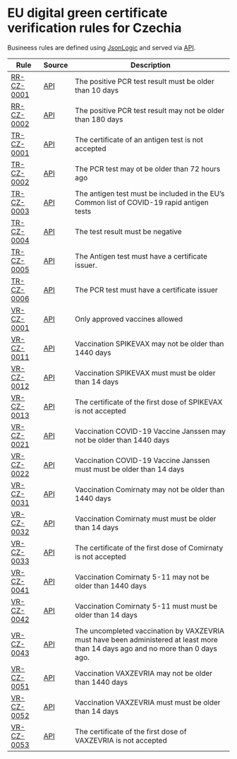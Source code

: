 # EU digital green certificate verification rules for Czechia

Busineess rules are defined using [JsonLogic](https://jsonlogic.com) and served via [API](https://dgca-businessrule-service-test.ezdrav.si/rules/CZ).

| Rule | Source | Description |
| ---- | ------ | ----------- |
| [RR-CZ-0001](RR-CZ-0001.json) | [API](https://dgca-businessrule-service-test.ezdrav.si/rules/CZ/364f38cc48358aaeb7881cdc56bf3d44bdd46f8fda5de15e37548a0b55626c7b) | The positive PCR test result must be older than 10 days |
| [RR-CZ-0002](RR-CZ-0002.json) | [API](https://dgca-businessrule-service-test.ezdrav.si/rules/CZ/7b8abc9824b498764da4f00e909f06afea242b2ff89fa10b89560c54138a385a) | The positive PCR test result may not be older than 180 days |
| [TR-CZ-0001](TR-CZ-0001.json) | [API](https://dgca-businessrule-service-test.ezdrav.si/rules/CZ/252b9a52388644ddef8b2766a78d54f9faa58790c40d77ec3bde3a3cbac4b093) | The certificate of an antigen test is not accepted |
| [TR-CZ-0002](TR-CZ-0002.json) | [API](https://dgca-businessrule-service-test.ezdrav.si/rules/CZ/060df5bffc2caeec811dceb2efe32606a31d75f6243bc5318199a50277244422) | The PCR test may ot be older than 72 hours ago |
| [TR-CZ-0003](TR-CZ-0003.json) | [API](https://dgca-businessrule-service-test.ezdrav.si/rules/CZ/ea6e9bd95783fbf813d0e108a763107bde4eaff36a08fe45dc8aae7bab95dc59) | The antigen test  must be included in the EU’s Common list of COVID-19 rapid antigen tests |
| [TR-CZ-0004](TR-CZ-0004.json) | [API](https://dgca-businessrule-service-test.ezdrav.si/rules/CZ/02a066cbc5cdd795643a9c44cb1a0aba9689dedc26b28abbedd556a3c2fd4479) | The test result must be negative |
| [TR-CZ-0005](TR-CZ-0005.json) | [API](https://dgca-businessrule-service-test.ezdrav.si/rules/CZ/8e1ecdc0b8bcd03de6641dfac190389f00f9389447ae1519daeed375e276d14e) | The Antigen test must have a certificate issuer.  |
| [TR-CZ-0006](TR-CZ-0006.json) | [API](https://dgca-businessrule-service-test.ezdrav.si/rules/CZ/7194e97941dc327b5499b5889b9afd9df32ad5a925283f71bd0fbd3f41ffa912) | The PCR test must have a certificate issuer |
| [VR-CZ-0001](VR-CZ-0001.json) | [API](https://dgca-businessrule-service-test.ezdrav.si/rules/CZ/5d4fa03017ff3b28c226ef53bde8cabc8e93515133be599ba9e550ee1fc20ae8) | Only approved vaccines allowed |
| [VR-CZ-0011](VR-CZ-0011.json) | [API](https://dgca-businessrule-service-test.ezdrav.si/rules/CZ/47ea8aece70680cb4f4ea85a81e508b88c5e964ffffc0da4605a2395dcc40d27) | Vaccination SPIKEVAX may not be older than 1440 days |
| [VR-CZ-0012](VR-CZ-0012.json) | [API](https://dgca-businessrule-service-test.ezdrav.si/rules/CZ/33c107b78d9852b168bb1a6e2ec16b474496340893c533c0dc85f3458eedc15b) | Vaccination SPIKEVAX must must be older than 14 days |
| [VR-CZ-0013](VR-CZ-0013.json) | [API](https://dgca-businessrule-service-test.ezdrav.si/rules/CZ/fe412dc14f0e9f59794e05135c3ae10baac993b4dd5f17a3cfcdfe536efb91ef) | The certificate of the first dose of SPIKEVAX is not accepted |
| [VR-CZ-0021](VR-CZ-0021.json) | [API](https://dgca-businessrule-service-test.ezdrav.si/rules/CZ/ea2fc3dc870af2ec5af5476e10b6537bc6d62a790491ed29389e884a6fc25e5e) | Vaccination COVID-19 Vaccine Janssen may not be older than 1440 days |
| [VR-CZ-0022](VR-CZ-0022.json) | [API](https://dgca-businessrule-service-test.ezdrav.si/rules/CZ/38829a71dfe12aee5dc0e4fa27e55c5dc9cbcdf30673bf13654db83d37f30a02) | Vaccination COVID-19 Vaccine Janssen must must be older than 14 days |
| [VR-CZ-0031](VR-CZ-0031.json) | [API](https://dgca-businessrule-service-test.ezdrav.si/rules/CZ/5e841d83afbc651b1d377440f85a967fd4efd8be64fc96a8c62b8889f27e1521) | Vaccination Comirnaty may not be older than 1440 days |
| [VR-CZ-0032](VR-CZ-0032.json) | [API](https://dgca-businessrule-service-test.ezdrav.si/rules/CZ/b401107d35df455067504b362556cbed4df20b18a3d1bb93b4d427be1688bae7) | Vaccination Comirnaty must must be older than 14 days |
| [VR-CZ-0033](VR-CZ-0033.json) | [API](https://dgca-businessrule-service-test.ezdrav.si/rules/CZ/b820bdbbee89919e34194e7671d4c54f927cb27c26c4a008851c9ed1a2b9ce1d) | The certificate of the first dose of Comirnaty is not accepted |
| [VR-CZ-0041](VR-CZ-0041.json) | [API](https://dgca-businessrule-service-test.ezdrav.si/rules/CZ/05f24d680e0e13f4f6b505a3e9827a93c5165b5637e5fb01df870be35bca527e) | Vaccination Comirnaty 5-11 may not be older than 1440 days |
| [VR-CZ-0042](VR-CZ-0042.json) | [API](https://dgca-businessrule-service-test.ezdrav.si/rules/CZ/066e2e2576518b00b5034767f3cbe93da25cd1adbb9c3094f3e102b6400227bd) | Vaccination Comirnaty 5-11 must must be older than 14 days |
| [VR-CZ-0043](VR-CZ-0043.json) | [API](https://dgca-businessrule-service-test.ezdrav.si/rules/CZ/b75db67d7005d02ad9c728ea04ece332d59984af5e014fbffa1490513ed38ae0) | The uncompleted vaccination by VAXZEVRIA must have been administered at least more than 14 days ago and no more than 0 days ago. |
| [VR-CZ-0051](VR-CZ-0051.json) | [API](https://dgca-businessrule-service-test.ezdrav.si/rules/CZ/e2cbd46b4efff90c4903c85d2177f86c5f7194d967c13e027ae1db60ec1426e0) | Vaccination VAXZEVRIA may not be older than 1440 days |
| [VR-CZ-0052](VR-CZ-0052.json) | [API](https://dgca-businessrule-service-test.ezdrav.si/rules/CZ/e98d899ec457c2ced7b6fc177816cf5d987fb9f2e0b6c837e5f51c39d08e8f94) | Vaccination VAXZEVRIA must must be older than 14 days |
| [VR-CZ-0053](VR-CZ-0053.json) | [API](https://dgca-businessrule-service-test.ezdrav.si/rules/CZ/2143e6cb39b9856eaf1280c600c9e18c3c7cf25f56442456b1a8b268facba2ed) | The certificate of the first dose of VAXZEVRIA is not accepted |
